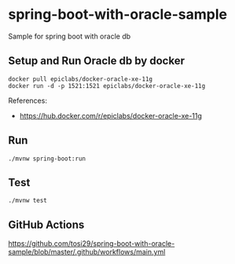 # spring-boot-with-oracle-sample
Sample for spring boot with oracle db


## Setup and Run Oracle db by docker

```
docker pull epiclabs/docker-oracle-xe-11g
docker run -d -p 1521:1521 epiclabs/docker-oracle-xe-11g
```

References:
* https://hub.docker.com/r/epiclabs/docker-oracle-xe-11g

## Run

```
./mvnw spring-boot:run
```

## Test

```
./mvnw test
```

## GitHub Actions

https://github.com/tosi29/spring-boot-with-oracle-sample/blob/master/.github/workflows/main.yml
